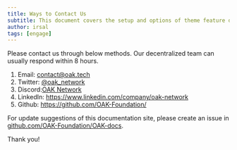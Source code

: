 ```yaml
---
title: Ways to Contact Us
subtitle: This document covers the setup and options of theme feature described in the doc title
author: irsal
tags: [engage]
---
```


Please contact us through below methods. Our decentralized team can usually respond within 8 hours.

1. Email: <contact@oak.tech>
1. Twitter: [@oak_network](https://twitter.com/oak_network)
1. Discord:[OAK Network](https://discord.gg/7W9UDvsbwh)
1. LinkedIn: <https://www.linkedin.com/company/oak-network>
1. Github: <https://github.com/OAK-Foundation/>

For update suggestions of this documentation site, please create an issue in [github.com/OAK-Foundation/OAK-docs](https://github.com/OAK-Foundation/OAK-docs/issues).

Thank you!